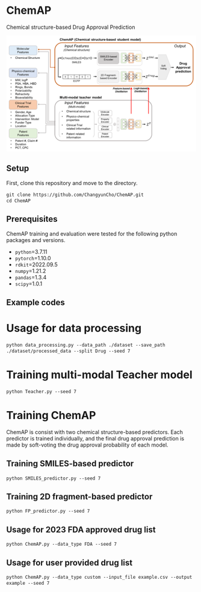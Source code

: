 ChemAP
=============
Chemical structure-based Drug Approval Prediction

![model1](img/model_overview.png)

Setup
-------------
First, clone this repository and move to the directory.

    git clone https://github.com/ChangyunCho/ChemAP.git
    cd ChemAP

Prerequisites
-------------
ChemAP training and evaluation were tested for the following python packages and versions.

  - `python`=3.7.11
  - `pytorch`=1.10.0
  - `rdkit`=2022.09.5
  - `numpy`=1.21.2
  - `pandas`=1.3.4
  - `scipy`=1.0.1
  
Example codes
-------------

# Usage for data processing
    python data_processing.py --data_path ./dataset --save_path ./dataset/processed_data --split Drug --seed 7

# Training multi-modal Teacher model
    python Teacher.py --seed 7

# Training ChemAP
ChemAP is consist with two chemical structure-based predictors.
Each predictor is trained individually, and the final drug approval prediction is made by soft-voting the drug approval probability of each model.

## Training SMILES-based predictor
    python SMILES_predictor.py --seed 7

## Training 2D fragment-based predictor
    python FP_predictor.py --seed 7

Usage for 2023 FDA approved drug list
-------------
    python ChemAP.py --data_type FDA --seed 7

Usage for user provided drug list
-------------
    python ChemAP.py --data_type custom --input_file example.csv --output example --seed 7
